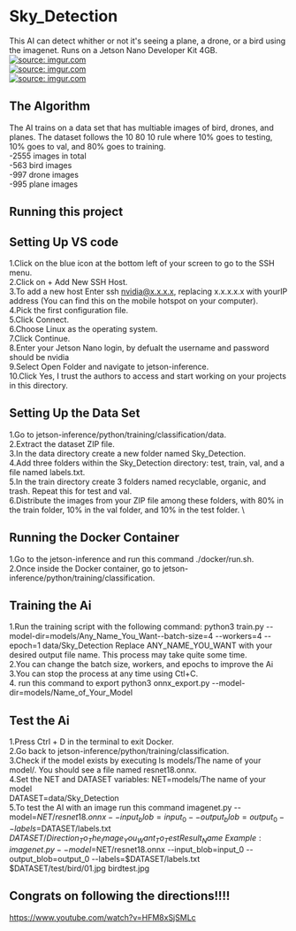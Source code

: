 # Sky_Detection

This AI can detect whither or not it's seeing a plane, a drone, or a bird using the imagenet. Runs on a Jetson Nano Developer Kit 4GB. \
<a href="https://imgur.com/bCg7Hqc"><img src="https://i.imgur.com/bCg7Hqc.jpg" title="source: imgur.com" /></a> \
<a href="https://imgur.com/BoLUj4n"><img src="https://i.imgur.com/BoLUj4n.jpg" title="source: imgur.com" /></a> \
<a href="https://imgur.com/3WjVYcn"><img src="https://i.imgur.com/3WjVYcn.jpg" title="source: imgur.com" /></a>


## The Algorithm

The AI trains on a data set that has multiable images of bird, drones, and planes. The dataset follows the 10 80 10 rule where 10% goes to testing, 10% goes to val, and 80% goes to training. \
-2555 images in total \
-563 bird images \
-997 drone images \
-995 plane images 

## Running this project
## Setting Up VS code
 1.Click on the blue icon at the bottom left of your screen to go to the SSH menu. \
 2.Click on + Add New SSH Host. \
 3.To add a new host Enter ssh nvidia@x.x.x.x, replacing x.x.x.x.x with yourIP address (You can find this on the mobile hotspot on your computer). \
 4.Pick the first configuration file. \
 5.Click Connect. \
 6.Choose Linux as the operating system. \
 7.Click Continue. \
 8.Enter your Jetson Nano login, by defualt the username and password should be nvidia \
 9.Select Open Folder and navigate to jetson-inference. \
10.Click Yes, I trust the authors to access and start working on your projects in this directory. 

## Setting Up the Data Set
1.Go to jetson-inference/python/training/classification/data. \
2.Extract the dataset ZIP file. \
3.In the data directory create a new folder named Sky_Detection. \
4.Add three folders within the Sky_Detection directory: test, train, val, and a file named labels.txt. \
5.In the train directory create 3 folders named recyclable, organic, and trash. Repeat this for test and val. \
6.Distribute the images from your ZIP file among these folders, with 80% in the train folder, 10% in the val folder, and 10% in the test folder. \
## Running the Docker Container
1.Go to the jetson-inference and run this command ./docker/run.sh. \
2.Once inside the Docker container, go to jetson-inference/python/training/classification. 
## Training the Ai
1.Run the training script with the following command: python3 train.py --model-dir=models/Any_Name_You_Want--batch-size=4 --workers=4 --epoch=1 data/Sky_Detection Replace ANY_NAME_YOU_WANT with your desired output file name. This process may take quite some time. \
2.You can change the batch size, workers, and epochs to improve the Ai \
3.You can stop the process at any time using Ctl+C. \
4. run this command to export python3 onnx_export.py --model-dir=models/Name_of_Your_Model
## Test the Ai
1.Press Ctrl + D in the terminal to exit Docker. \
2.Go back to jetson-inference/python/training/classification. \
3.Check if the model exists by executing ls models/The name of your model/. You should see a file named resnet18.onnx. \
4.Set the NET and DATASET variables: NET=models/The name of your model \
DATASET=data/Sky_Detection \
5.To test the AI with an image run this command imagenet.py --model=$NET/resnet18.onnx --input_blob=input_0 --output_blob=output_0 --labels=$DATASET/labels.txt $DATASET/Direction_To_The_Image_You_Want_To_Test Result_Name \
Example:imagenet.py --model=$NET/resnet18.onnx --input_blob=input_0 --output_blob=output_0 --labels=$DATASET/labels.txt $DATASET/test/bird/01.jpg birdtest.jpg 

## Congrats on following the directions!!!!
https://www.youtube.com/watch?v=HFM8xSjSMLc

